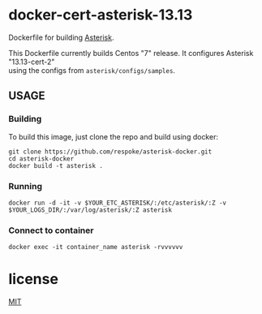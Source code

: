 # docker-cert-asterisk-13.13
Dockerfile for building [Asterisk][github/asterisk].

This Dockerfile currently builds Centos "7" release.  It configures Asterisk "13.13-cert-2"  
using the configs from `asterisk/configs/samples`.

## USAGE

### Building

To build this image, just clone the repo and build using docker:

    git clone https://github.com/respoke/asterisk-docker.git
    cd asterisk-docker
    docker build -t asterisk .

### Running

    docker run -d -it -v $YOUR_ETC_ASTERISK/:/etc/asterisk/:Z -v $YOUR_LOGS_DIR/:/var/log/asterisk/:Z asterisk

### Connect to container

    docker exec -it container_name asterisk -rvvvvvv

# license

[MIT](https://github.com/respoke/asterisk-docker/blob/master/LICENSE)

[github/asterisk]: https://github.com/asterisk/asterisk
[dockerhub/asterisk]: https://hub.docker.com/r/respoke/asterisk/
[Official Jinja2 Template Designer Documentation]: http://jinja.pocoo.org/docs/dev/templates/
